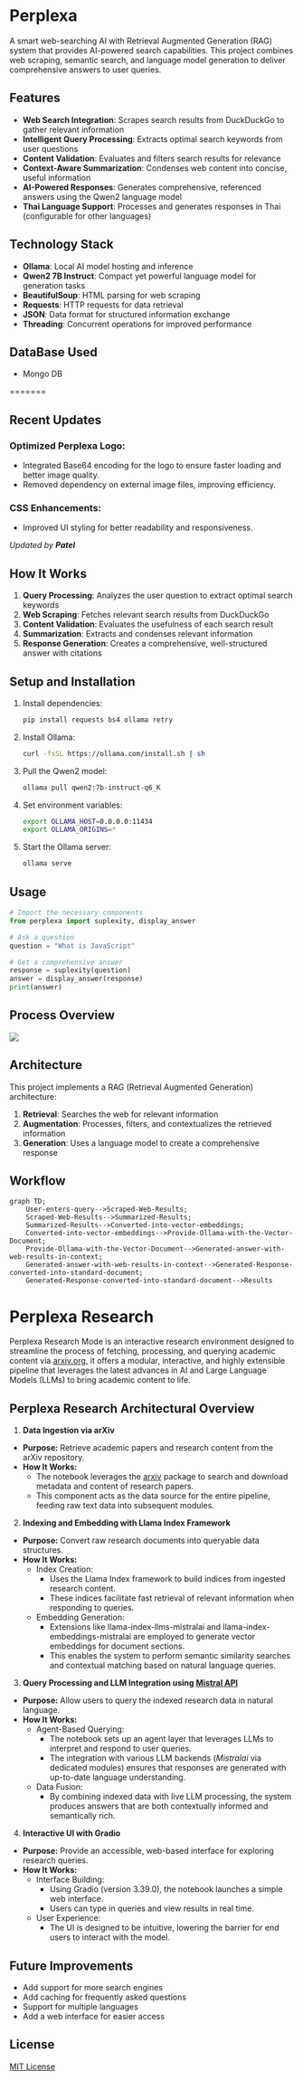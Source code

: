 # Perplexa

A smart web-searching AI with Retrieval Augmented Generation (RAG) system that provides AI-powered search capabilities. This project combines web scraping, semantic search, and language model generation to deliver comprehensive answers to user queries.

## Features

- **Web Search Integration**: Scrapes search results from DuckDuckGo to gather relevant information
- **Intelligent Query Processing**: Extracts optimal search keywords from user questions
- **Content Validation**: Evaluates and filters search results for relevance
- **Context-Aware Summarization**: Condenses web content into concise, useful information
- **AI-Powered Responses**: Generates comprehensive, referenced answers using the Qwen2 language model
- **Thai Language Support**: Processes and generates responses in Thai (configurable for other languages)

## Technology Stack

- **Ollama**: Local AI model hosting and inference
- **Qwen2 7B Instruct**: Compact yet powerful language model for generation tasks
- **BeautifulSoup**: HTML parsing for web scraping
- **Requests**: HTTP requests for data retrieval
- **JSON**: Data format for structured information exchange
- **Threading**: Concurrent operations for improved performance

## DataBase Used
- Mongo DB
  
=======
## Recent Updates

### Optimized Perplexa Logo:
- Integrated Base64 encoding for the logo to ensure faster loading and better image quality.
- Removed dependency on external image files, improving efficiency.

### CSS Enhancements:
- Improved UI styling for better readability and responsiveness.

_Updated by **Patel**_


## How It Works

1. **Query Processing**: Analyzes the user question to extract optimal search keywords
2. **Web Scraping**: Fetches relevant search results from DuckDuckGo
3. **Content Validation**: Evaluates the usefulness of each search result
4. **Summarization**: Extracts and condenses relevant information
5. **Response Generation**: Creates a comprehensive, well-structured answer with citations

## Setup and Installation

1. Install dependencies:
   ```bash
   pip install requests bs4 ollama retry
   ```

2. Install Ollama:
   ```bash
   curl -fsSL https://ollama.com/install.sh | sh
   ```

3. Pull the Qwen2 model:
   ```bash
   ollama pull qwen2:7b-instruct-q6_K
   ```

4. Set environment variables:
   ```bash
   export OLLAMA_HOST=0.0.0.0:11434
   export OLLAMA_ORIGINS=*
   ```

5. Start the Ollama server:
   ```bash
   ollama serve
   ```

## Usage

```python
# Import the necessary components
from perplexa import suplexity, display_answer

# Ask a question
question = "What is JavaScript"

# Get a comprehensive answer
response = suplexity(question)
answer = display_answer(response)
print(answer)
```
## Process Overview
<img src="https://github.com/sayan112207/Perplexa/blob/main/perplexa-process.jpg?raw=true"/>

## Architecture

This project implements a RAG (Retrieval Augmented Generation) architecture:

1. **Retrieval**: Searches the web for relevant information
2. **Augmentation**: Processes, filters, and contextualizes the retrieved information
3. **Generation**: Uses a language model to create a comprehensive response

## Workflow
```mermaid
graph TD;
    User-enters-query-->Scraped-Web-Results;
    Scraped-Web-Results-->Summarized-Results;
    Summarized-Results-->Converted-into-vector-embeddings;
    Converted-into-vector-embeddings-->Provide-Ollama-with-the-Vector-Document;
    Provide-Ollama-with-the-Vector-Document-->Generated-answer-with-web-results-in-context;
    Generated-answer-with-web-results-in-context-->Generated-Response-converted-into-standard-document;
    Generated-Response-converted-into-standard-document-->Results
```

# Perplexa Research

Perplexa Research Mode is an interactive research environment designed to streamline the process of fetching, processing, and querying academic content via [arxiv.org](http://arxiv.org/), it offers a modular, interactive, and highly extensible pipeline that leverages the latest advances in AI and Large Language Models (LLMs) to bring academic content to life.

## Perplexa Research Architectural Overview
1. **Data Ingestion via arXiv**
- **Purpose:** Retrieve academic papers and research content from the arXiv repository.
- **How It Works:**
  - The notebook leverages the [arxiv](https://pypi.org/project/arxiv/) package to search and download metadata and content of research papers.
  - This component acts as the data source for the entire pipeline, feeding raw text data into subsequent modules.

2. **Indexing and Embedding with Llama Index Framework**
- **Purpose:** Convert raw research documents into queryable data structures.
- **How It Works:**
  - Index Creation:
    - Uses the Llama Index framework to build indices from ingested research content.
    - These indices facilitate fast retrieval of relevant information when responding to queries.
  - Embedding Generation:
    - Extensions like llama-index-llms-mistralai and llama-index-embeddings-mistralai are employed to generate vector embeddings for document sections.
    - This enables the system to perform semantic similarity searches and contextual matching based on natural language queries.

3. **Query Processing and LLM Integration using [Mistral API](https://docs.mistral.ai/api/)**
- **Purpose:** Allow users to query the indexed research data in natural language.
- **How It Works:**
  - Agent-Based Querying:
    - The notebook sets up an agent layer that leverages LLMs to interpret and respond to user queries.
    - The integration with various LLM backends (*Mistralai* via dedicated modules) ensures that responses are generated with up-to-date language understanding.
  - Data Fusion:
    - By combining indexed data with live LLM processing, the system produces answers that are both contextually informed and semantically rich.

4. **Interactive UI with Gradio**
- **Purpose:** Provide an accessible, web-based interface for exploring research queries.
- **How It Works:**
  - Interface Building:
    - Using Gradio (version 3.39.0), the notebook launches a simple web interface.
    - Users can type in queries and view results in real time.
  - User Experience:
    - The UI is designed to be intuitive, lowering the barrier for end users to interact with the model.


## Future Improvements

- Add support for more search engines
- Add caching for frequently asked questions
- Support for multiple languages
- Add a web interface for easier access

## License

[MIT License](LICENSE)

